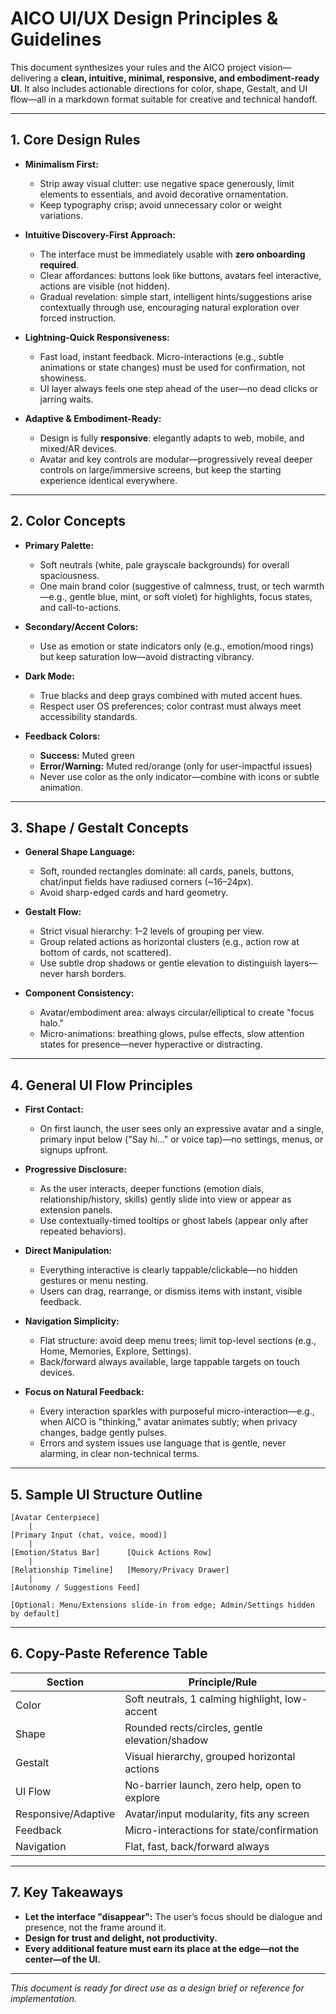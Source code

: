 # AICO UI/UX Design Principles & Guidelines

This document synthesizes your rules and the AICO project vision—delivering a **clean, intuitive, minimal, responsive, and embodiment-ready UI**. It also includes actionable directions for color, shape, Gestalt, and UI flow—all in a markdown format suitable for creative and technical handoff.

***

## 1. **Core Design Rules**

- **Minimalism First:**  
  - Strip away visual clutter: use negative space generously, limit elements to essentials, and avoid decorative ornamentation.
  - Keep typography crisp; avoid unnecessary color or weight variations.

- **Intuitive Discovery-First Approach:**  
  - The interface must be immediately usable with **zero onboarding required**.
  - Clear affordances: buttons look like buttons, avatars feel interactive, actions are visible (not hidden).
  - Gradual revelation: simple start, intelligent hints/suggestions arise contextually through use, encouraging natural exploration over forced instruction.

- **Lightning-Quick Responsiveness:**  
  - Fast load, instant feedback. Micro-interactions (e.g., subtle animations or state changes) must be used for confirmation, not showiness.
  - UI layer always feels one step ahead of the user—no dead clicks or jarring waits.

- **Adaptive & Embodiment-Ready:**  
  - Design is fully **responsive**: elegantly adapts to web, mobile, and mixed/AR devices.
  - Avatar and key controls are modular—progressively reveal deeper controls on large/immersive screens, but keep the starting experience identical everywhere.

***

## 2. **Color Concepts**

- **Primary Palette:**  
  - Soft neutrals (white, pale grayscale backgrounds) for overall spaciousness.
  - One main brand color (suggestive of calmness, trust, or tech warmth—e.g., gentle blue, mint, or soft violet) for highlights, focus states, and call-to-actions.

- **Secondary/Accent Colors:**  
  - Use as emotion or state indicators only (e.g., emotion/mood rings) but keep saturation low—avoid distracting vibrancy.

- **Dark Mode:**  
  - True blacks and deep grays combined with muted accent hues.  
  - Respect user OS preferences; color contrast must always meet accessibility standards.

- **Feedback Colors:**  
  - **Success:** Muted green  
  - **Error/Warning:** Muted red/orange (only for user-impactful issues)  
  - Never use color as the only indicator—combine with icons or subtle animation.

***

## 3. **Shape / Gestalt Concepts**

- **General Shape Language:**  
  - Soft, rounded rectangles dominate: all cards, panels, buttons, chat/input fields have radiused corners (~16–24px).
  - Avoid sharp-edged cards and hard geometry.

- **Gestalt Flow:**  
  - Strict visual hierarchy: 1–2 levels of grouping per view.  
  - Group related actions as horizontal clusters (e.g., action row at bottom of cards, not scattered).
  - Use subtle drop shadows or gentle elevation to distinguish layers—never harsh borders.

- **Component Consistency:**  
  - Avatar/embodiment area: always circular/elliptical to create "focus halo."
  - Micro-animations: breathing glows, pulse effects, slow attention states for presence—never hyperactive or distracting.

***

## 4. **General UI Flow Principles**

- **First Contact:**  
  - On first launch, the user sees only an expressive avatar and a single, primary input below ("Say hi..." or voice tap)—no settings, menus, or signups upfront.

- **Progressive Disclosure:**  
  - As the user interacts, deeper functions (emotion dials, relationship/history, skills) gently slide into view or appear as extension panels.
  - Use contextually-timed tooltips or ghost labels (appear only after repeated behaviors).

- **Direct Manipulation:**  
  - Everything interactive is clearly tappable/clickable—no hidden gestures or menu nesting.
  - Users can drag, rearrange, or dismiss items with instant, visible feedback.

- **Navigation Simplicity:**  
  - Flat structure: avoid deep menu trees; limit top-level sections (e.g., Home, Memories, Explore, Settings).
  - Back/forward always available, large tappable targets on touch devices.

- **Focus on Natural Feedback:**  
  - Every interaction sparkles with purposeful micro-interaction—e.g., when AICO is "thinking," avatar animates subtly; when privacy changes, badge gently pulses.
  - Errors and system issues use language that is gentle, never alarming, in clear non-technical terms.

***

## 5. **Sample UI Structure Outline**

```text
[Avatar Centerpiece]
    | 
[Primary Input (chat, voice, mood)]
    |
[Emotion/Status Bar]      [Quick Actions Row]
    |
[Relationship Timeline]   [Memory/Privacy Drawer]
    |
[Autonomy / Suggestions Feed] 

[Optional: Menu/Extensions slide-in from edge; Admin/Settings hidden by default]
```

***

## 6. **Copy-Paste Reference Table**

| Section                      | Principle/Rule                                |
|------------------------------|-----------------------------------------------|
| Color                        | Soft neutrals, 1 calming highlight, low-accent|
| Shape                        | Rounded rects/circles, gentle elevation/shadow|
| Gestalt                      | Visual hierarchy, grouped horizontal actions  |
| UI Flow                      | No-barrier launch, zero help, open to explore |
| Responsive/Adaptive          | Avatar/input modularity, fits any screen      |
| Feedback                     | Micro-interactions for state/confirmation     |
| Navigation                   | Flat, fast, back/forward always               |

***

## 7. **Key Takeaways**

- **Let the interface "disappear":** The user’s focus should be dialogue and presence, not the frame around it.
- **Design for trust and delight, not productivity.**
- **Every additional feature must earn its place at the edge—not the center—of the UI.**

***

*This document is ready for direct use as a design brief or reference for implementation.*